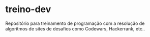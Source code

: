 # treino-dev
Repositório para treinamento de programação com a resolução de algoritmos de sites de desafios como Codewars, Hackerrank, etc..
